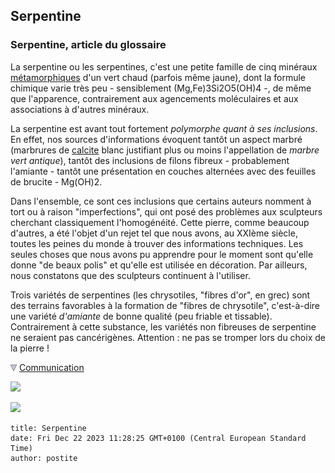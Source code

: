 ## Serpentine
### Serpentine, article du glossaire
 La serpentine ou les serpentines, c'est une petite famille de cinq minéraux [métamorphiques](metamorphiques.html) d'un vert chaud (parfois même jaune), dont la formule chimique varie très peu - sensiblement (Mg,Fe)3Si2O5(OH)4 -, de même que l'apparence, contrairement aux agencements moléculaires et aux associations à d'autres minéraux.

La serpentine est avant tout fortement _polymorphe quant à ses inclusions_. En effet, nos sources d'informations évoquent tantôt un aspect marbré (marbrures de [calcite](calcite.html) blanc justifiant plus ou moins l'appellation de _marbre vert antique_), tantôt des inclusions de filons fibreux - probablement l'amiante - tantôt une présentation en couches alternées avec des feuilles de brucite - Mg(OH)2.

Dans l'ensemble, ce sont ces inclusions que certains auteurs nomment à tort ou à raison "imperfections", qui ont posé des problèmes aux sculpteurs cherchant classiquement l'homogénéité. Cette pierre, comme beaucoup d'autres, a été l'objet d'un rejet tel que nous avons, au XXIème siècle, toutes les peines du monde à trouver des informations techniques. Les seules choses que nous avons pu apprendre pour le moment sont qu'elle donne "de beaux polis" et qu'elle est utilisée en décoration. Par ailleurs, nous constatons que des sculpteurs continuent à l'utiliser.

Trois variétés de serpentines (les chrysotiles, "fibres d'or", en grec) sont des terrains favorables à la formation de "fibres de chrysotile", c'est-à-dire une variété _d'amiante_ de bonne qualité (peu friable et tissable). Contrairement à cette substance, les variétés non fibreuses de serpentine ne seraient pas cancérigènes. Attention : ne pas se tromper lors du choix de la pierre !



![](images/flechebas.gif) [Communication](http://www.artrealite.com/annonceurs.htm) 

[![](https://cbonvin.fr/sites/regie.artrealite.com/visuels/campagne1.png)](index-2.html#20131014)

![](https://cbonvin.fr/sites/regie.artrealite.com/visuels/campagne2.png)
```
title: Serpentine
date: Fri Dec 22 2023 11:28:25 GMT+0100 (Central European Standard Time)
author: postite
```
